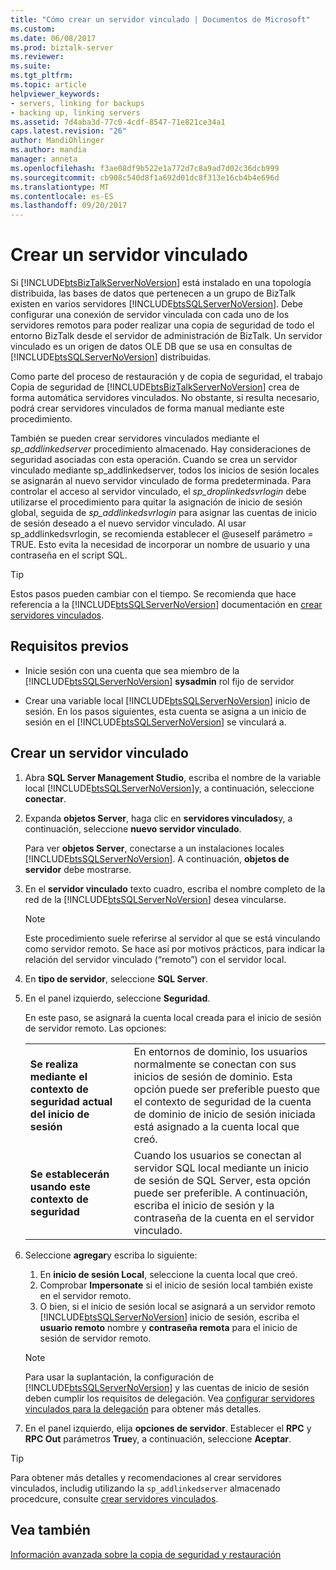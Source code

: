 ```yaml
---
title: "Cómo crear un servidor vinculado | Documentos de Microsoft"
ms.custom: 
ms.date: 06/08/2017
ms.prod: biztalk-server
ms.reviewer: 
ms.suite: 
ms.tgt_pltfrm: 
ms.topic: article
helpviewer_keywords:
- servers, linking for backups
- backing up, linking servers
ms.assetid: 7d4aba3d-77c0-4cdf-8547-71e821ce34a1
caps.latest.revision: "26"
author: MandiOhlinger
ms.author: mandia
manager: anneta
ms.openlocfilehash: f3ae08df9b522e1a772d7c8a9ad7d02c36dcb999
ms.sourcegitcommit: cb908c540d8f1a692d01dc8f313e16cb4b4e696d
ms.translationtype: MT
ms.contentlocale: es-ES
ms.lasthandoff: 09/20/2017
---
```

# <a name="how-to-create-a-linked-server"></a>Crear un servidor vinculado
Si [!INCLUDE[btsBizTalkServerNoVersion](../includes/btsbiztalkservernoversion-md.md)] está instalado en una topología distribuida, las bases de datos que pertenecen a un grupo de BizTalk existen en varios servidores [!INCLUDE[btsSQLServerNoVersion](../includes/btssqlservernoversion-md.md)]. Debe configurar una conexión de servidor vinculada con cada uno de los servidores remotos para poder realizar una copia de seguridad de todo el entorno BizTalk desde el servidor de administración de BizTalk. Un servidor vinculado es un origen de datos OLE DB que se usa en consultas de [!INCLUDE[btsSQLServerNoVersion](../includes/btssqlservernoversion-md.md)] distribuidas.  
  
 Como parte del proceso de restauración y de copia de seguridad, el trabajo Copia de seguridad de [!INCLUDE[btsBizTalkServerNoVersion](../includes/btsbiztalkservernoversion-md.md)] crea de forma automática servidores vinculados. No obstante, si resulta necesario, podrá crear servidores vinculados de forma manual mediante este procedimiento.  
  
 También se pueden crear servidores vinculados mediante el *sp_addlinkedserver* procedimiento almacenado. Hay consideraciones de seguridad asociadas con esta operación. Cuando se crea un servidor vinculado mediante sp_addlinkedserver, todos los inicios de sesión locales se asignarán al nuevo servidor vinculado de forma predeterminada. Para controlar el acceso al servidor vinculado, el *sp_droplinkedsvrlogin* debe utilizarse el procedimiento para quitar la asignación de inicio de sesión global, seguida de *sp_addlinkedsvrlogin* para asignar las cuentas de inicio de sesión deseado a el nuevo servidor vinculado. Al usar sp_addlinkedsvrlogin, se recomienda establecer el @useself parámetro = TRUE. Esto evita la necesidad de incorporar un nombre de usuario y una contraseña en el script SQL.  

> [!TIP]
> Estos pasos pueden cambiar con el tiempo. Se recomienda que hace referencia a la [!INCLUDE[btsSQLServerNoVersion](../includes/btssqlservernoversion-md.md)] documentación en [crear servidores vinculados](https://docs.microsoft.com/sql/relational-databases/linked-servers/create-linked-servers-sql-server-database-engine).
  
## <a name="prerequisites"></a>Requisitos previos  
  
-   Inicie sesión con una cuenta que sea miembro de la [!INCLUDE[btsSQLServerNoVersion](../includes/btssqlservernoversion-md.md)] **sysadmin** rol fijo de servidor  
  
-   Crear una variable local [!INCLUDE[btsSQLServerNoVersion](../includes/btssqlservernoversion-md.md)] inicio de sesión. En los pasos siguientes, esta cuenta se asigna a un inicio de sesión en el [!INCLUDE[btsSQLServerNoVersion](../includes/btssqlservernoversion-md.md)] se vinculará a. 
  
## <a name="create-a-linked-server"></a>Crear un servidor vinculado
  
1.  Abra **SQL Server Management Studio**, escriba el nombre de la variable local [!INCLUDE[btsSQLServerNoVersion](../includes/btssqlservernoversion-md.md)]y, a continuación, seleccione **conectar**.  
  
2.  Expanda **objetos Server**, haga clic en **servidores vinculados**y, a continuación, seleccione **nuevo servidor vinculado**.  

    Para ver **objetos Server**, conectarse a un instalaciones locales [!INCLUDE[btsSQLServerNoVersion](../includes/btssqlservernoversion-md.md)]. A continuación, **objetos de servidor** debe mostrarse.
  
3.  En el **servidor vinculado** texto cuadro, escriba el nombre completo de la red de la [!INCLUDE[btsSQLServerNoVersion](../includes/btssqlservernoversion-md.md)] desea vincularse.  
  
    > [!NOTE]
    >  Este procedimiento suele referirse al servidor al que se está vinculando como servidor remoto. Se hace así por motivos prácticos, para indicar la relación del servidor vinculado (“remoto”) con el servidor local.  
  
4.  En **tipo de servidor**, seleccione **SQL Server**.  
  
5.  En el panel izquierdo, seleccione **Seguridad**. 

    En este paso, se asignará la cuenta local creada para el inicio de sesión de servidor remoto. Las opciones: 
    
    | | | 
    |---|---|
    | **Se realiza mediante el contexto de seguridad actual del inicio de sesión** | En entornos de dominio, los usuarios normalmente se conectan con sus inicios de sesión de dominio. Esta opción puede ser preferible puesto que el contexto de seguridad de la cuenta de dominio de inicio de sesión iniciada está asignado a la cuenta local que creó.|
    | **Se establecerán usando este contexto de seguridad** | Cuando los usuarios se conectan al servidor SQL local mediante un inicio de sesión de SQL Server, esta opción puede ser preferible. A continuación, escriba el inicio de sesión y la contraseña de la cuenta en el servidor vinculado. |


6. Seleccione **agregar**y escriba lo siguiente: 

    1. En **inicio de sesión Local**, seleccione la cuenta local que creó. 
    2. Comprobar **Impersonate** si el inicio de sesión local también existe en el servidor remoto. 
    3. O bien, si el inicio de sesión local se asignará a un servidor remoto [!INCLUDE[btsSQLServerNoVersion](../includes/btssqlservernoversion-md.md)] inicio de sesión, escriba el **usuario remoto** nombre y **contraseña remota** para el inicio de sesión de servidor remoto.  
  
    > [!NOTE]
    >  Para usar la suplantación, la configuración de [!INCLUDE[btsSQLServerNoVersion](../includes/btssqlservernoversion-md.md)] y las cuentas de inicio de sesión deben cumplir los requisitos de delegación. Vea [configurar servidores vinculados para la delegación](https://msdn.microsoft.com/library/ms189580.aspx) para obtener más detalles.  

7. En el panel izquierdo, elija **opciones de servidor**. Establecer el **RPC** y **RPC Out** parámetros **True**y, a continuación, seleccione **Aceptar**. 
 
> [!TIP]
> Para obtener más detalles y recomendaciones al crear servidores vinculados, includig utilizando la `sp_addlinkedserver` almacenado procedcure, consulte [crear servidores vinculados](https://docs.microsoft.com/sql/relational-databases/linked-servers/create-linked-servers-sql-server-database-engine).

  
## <a name="see-also"></a>Vea también  
 [Información avanzada sobre la copia de seguridad y restauración](../core/advanced-information-about-backup-and-restore1.md)